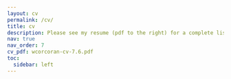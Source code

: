 ```yaml
---
layout: cv
permalink: /cv/
title: cv
description: Please see my resume (pdf to the right) for a complete list of experiences, projects, and skills!
nav: true
nav_order: 7
cv_pdf: wcorcoran-cv-7.6.pdf
toc:
  sidebar: left
---
```

